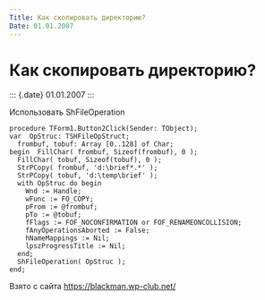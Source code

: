 ```yaml
---
Title: Как скопировать директорию?
Date: 01.01.2007
---
```



Как скопировать директорию?
===========================

::: {.date}
01.01.2007
:::

Использовать ShFileOperation

    procedure TForm1.Button2Click(Sender: TObject);
    var  OpStruc: TSHFileOpStruct;
      frombuf, tobuf: Array [0..128] of Char;
    begin  FillChar( frombuf, Sizeof(frombuf), 0 );
      FillChar( tobuf, Sizeof(tobuf), 0 );
      StrPCopy( frombuf, 'd:\brief*.*' );
      StrPCopy( tobuf, 'd:\temp\brief' );
      with OpStruc do begin
        Wnd := Handle;
        wFunc := FO_COPY;
        pFrom := @frombuf;
        pTo := @tobuf;
        fFlags := FOF_NOCONFIRMATION or FOF_RENAMEONCOLLISION;
        fAnyOperationsAborted := False;
        hNameMappings := Nil;
        lpszProgressTitle := Nil;
      end;
      ShFileOperation( OpStruc );
    end;

Взято с сайта <https://blackman.wp-club.net/>
